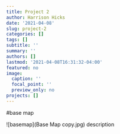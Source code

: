 ```yaml
---
title: Project 2
author: Harrison Hicks
date: '2021-04-08'
slug: project-2
categories: []
tags: []
subtitle: ''
summary: ''
authors: []
lastmod: '2021-04-08T16:31:32-04:00'
featured: no
image:
  caption: ''
  focal_point: ''
  preview_only: no
projects: []
---
```


#base map

![basemap](Base Map copy.jpg)
description 
